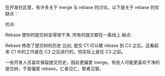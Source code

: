 在开发社区里，有许多关于 merge 与 rebase 的讨论。以下是关于 rebase 的优缺点：

优点:

Rebase 使你的提交树变得很干净, 所有的提交都在一条线上
缺点:

Rebase 修改了提交树的历史
比如, 提交 C1 可以被 rebase 到 C3 之后。这看起来 C1 中的工作是在 C3 之后进行的，但实际上是在 C3 之前。

一些开发人员喜欢保留提交历史，因此更偏爱 merge。有些人可能更喜欢干净的提交树，于是偏爱 rebase。仁者见仁，智者见智。